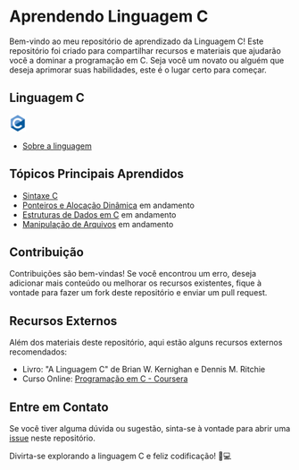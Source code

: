 # Aprendendo Linguagem C

Bem-vindo ao meu repositório de aprendizado da Linguagem C! Este repositório foi criado para compartilhar recursos e materiais que ajudarão você a dominar a programação em C. Seja você um novato ou alguém que deseja aprimorar suas habilidades, este é o lugar certo para começar.

## Linguagem C

<img src="https://raw.githubusercontent.com/devicons/devicon/master/icons/c/c-original.svg" alt="Ícone C" width="30" height="30">



- [Sobre a linguagem ](https://pt.wikipedia.org/wiki/C_(linguagem_de_programa%C3%A7%C3%A3o))


## Tópicos Principais Aprendidos
- [Sintaxe C](https://github.com/caio-lelis/linguagemC/tree/main/Sintaxe_C)
- [Ponteiros e Alocação Dinâmica](caminho/para/ponteiros.md) em andamento
- [Estruturas de Dados em C](caminho/para/estruturas-de-dados.md) em andamento
- [Manipulação de Arquivos](caminho/para/arquivos.md) em andamento


## Contribuição

Contribuições são bem-vindas! Se você encontrou um erro, deseja adicionar mais conteúdo ou melhorar os recursos existentes, fique à vontade para fazer um fork deste repositório e enviar um pull request.


## Recursos Externos

Além dos materiais deste repositório, aqui estão alguns recursos externos recomendados:

- Livro: "A Linguagem C" de Brian W. Kernighan e Dennis M. Ritchie
- Curso Online: [Programação em C - Coursera](https://www.coursera.org/courses?query=programacao%20em%20c)

## Entre em Contato

Se você tiver alguma dúvida ou sugestão, sinta-se à vontade para abrir uma [issue](link-para-issues) neste repositório.

Divirta-se explorando a linguagem C e feliz codificação! 🚀💻
